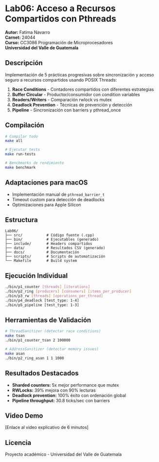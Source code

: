 # Lab06: Acceso a Recursos Compartidos con Pthreads

**Autor:** Fatima Navarro  
**Carnet:** 24044  
**Curso:** CC3086 Programación de Microprocesadores  
**Universidad del Valle de Guatemala**

## Descripción

Implementación de 5 prácticas progresivas sobre sincronización y acceso seguro a recursos compartidos usando POSIX Threads:

1. **Race Conditions** - Contadores compartidos con diferentes estrategias
2. **Buffer Circular** - Productor/consumidor con condition variables  
3. **Readers/Writers** - Comparación rwlock vs mutex
4. **Deadlock Prevention** - Técnicas de prevención y detección
5. **Pipeline** - Sincronización con barriers y pthread_once

## Compilación

```bash
# Compilar todo
make all

# Ejecutar tests
make run-tests

# Benchmarks de rendimiento
make benchmark
```

## Adaptaciones para macOS

- Implementación manual de `pthread_barrier_t`
- Timeout custom para detección de deadlocks
- Optimizaciones para Apple Silicon

## Estructura

```
Lab06/
├── src/           # Código fuente (.cpp)
├── bin/           # Ejecutables (generado)
├── include/       # Headers compartidos
├── data/          # Resultados CSV (generado)
├── docs/          # Documentación
├── scripts/       # Scripts de automatización
└── Makefile       # Build system
```

## Ejecución Individual

```bash
./bin/p1_counter [threads] [iterations]
./bin/p2_ring [producers] [consumers] [items_per_producer]  
./bin/p3_rw [threads] [operations_per_thread]
./bin/p4_deadlock [test_type: 1-4]
./bin/p5_pipeline [test_type: 1-3]
```

## Herramientas de Validación

```bash
# ThreadSanitizer (detectar race conditions)
make tsan
./bin/p1_counter_tsan 2 100000

# AddressSanitizer (detectar memory issues)
make asan
./bin/p2_ring_asan 1 1 1000
```

## Resultados Destacados

- **Sharded counters:** 5x mejor performance que mutex
- **RWLocks:** 39% mejora con 90% lecturas
- **Deadlock prevention:** 100% éxito con ordenación global
- **Pipeline throughput:** 30.8 ticks/sec con barriers

## Video Demo

[Enlace al video explicativo de 6 minutos]

## Licencia

Proyecto académico - Universidad del Valle de Guatemala
